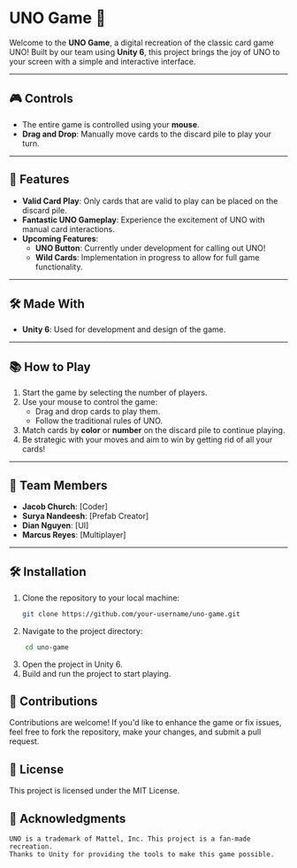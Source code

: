 # UNO Game 🎴

Welcome to the **UNO Game**, a digital recreation of the classic card game UNO! Built by our team using **Unity 6**, this project brings the joy of UNO to your screen with a simple and interactive interface.

---

## 🎮 Controls

- The entire game is controlled using your **mouse**.
- **Drag and Drop**: Manually move cards to the discard pile to play your turn.

---

## 🚀 Features

- **Valid Card Play**: Only cards that are valid to play can be placed on the discard pile.
- **Fantastic UNO Gameplay**: Experience the excitement of UNO with manual card interactions.
- **Upcoming Features**:
  - **UNO Button**: Currently under development for calling out UNO!
  - **Wild Cards**: Implementation in progress to allow for full game functionality.

---

## 🛠️ Made With

- **Unity 6**: Used for development and design of the game.

---

## 📚 How to Play

1. Start the game by selecting the number of players.
2. Use your mouse to control the game:
   - Drag and drop cards to play them.
   - Follow the traditional rules of UNO.
3. Match cards by **color** or **number** on the discard pile to continue playing.
4. Be strategic with your moves and aim to win by getting rid of all your cards!

---

## 👥 Team Members

- **Jacob Church**: [Coder]
- **Surya Nandeesh**: [Prefab Creator]
- **Dian Nguyen**: [UI]
- **Marcus Reyes**: [Multiplayer]

---

## 🛠️ Installation

1. Clone the repository to your local machine:
   ```bash
   git clone https://github.com/your-username/uno-game.git

2. Navigate to the project directory:
```bash
    cd uno-game
```
3. Open the project in Unity 6.
4. Build and run the project to start playing.

## 🤝 Contributions

Contributions are welcome! If you'd like to enhance the game or fix issues, feel free to fork the repository, make your changes, and submit a pull request.

## 📜 License

This project is licensed under the MIT License.

## 🌟 Acknowledgments

    UNO is a trademark of Mattel, Inc. This project is a fan-made recreation.
    Thanks to Unity for providing the tools to make this game possible.
